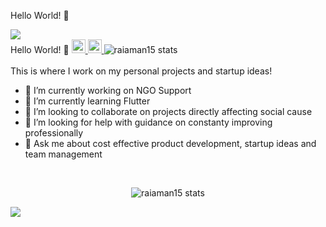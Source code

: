 Hello World! 👋 

<img src="https://camo.githubusercontent.com/d5d1c58663645ec18bae956be49149b20a98ca5d75844bfd0b07b07da86e5b1e/68747470733a2f2f63722d73732d736572766963652e617a75726577656273697465732e6e65742f6170692f53637265656e53686f743f7769646765743d73756d6d61727926757365726e616d653d726169616d616e3135" />

<div align="justify" width="100%">
  <span align="left">
    Hello World! 👋
  </span>
  <span align="right">
    <a href="https://www.linkedin.com/in/raiaman15/">
      <img alt="Aman's LinkedIn" width="22px" src="https://raw.githubusercontent.com/peterthehan/peterthehan/master/assets/linkedin.svg" />
    </a>
    <a href="https://twitter.com/raiaman15">
      <img alt="Aman's Twitter" width="22px" src="https://raw.githubusercontent.com/peterthehan/peterthehan/master/assets/twitter.svg" />
    </a>
    <img src="https://visitor-badge.glitch.me/badge?page_id=raiaman15.raiaman15" alt="raiaman15 stats">
  </span>
</div>

<br />
This is where I work on my personal projects and startup ideas!

- 🔭 I’m currently working on NGO Support
- 🌱 I’m currently learning Flutter
- 👯 I’m looking to collaborate on projects directly affecting social cause
- 🤔 I’m looking for help with guidance on constanty improving professionally
- 💬 Ask me about cost effective product development, startup ideas and team management

<br />


<p align="center">
  <img src="https://github-readme-stats.vercel.app/api?username=raiaman15&show_icons=true&theme=gotham" alt="raiaman15 stats" />
</p>

<img src="https://cr-skills-chart-widget.azurewebsites.net/api/api?username=raiaman15" />
